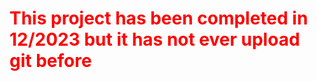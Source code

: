 <h1 style="color:red">This project has been completed in 12/2023 but it has not ever upload git before  </h1>
